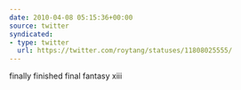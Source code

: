 ```yaml
---
date: 2010-04-08 05:15:36+00:00
source: twitter
syndicated:
- type: twitter
  url: https://twitter.com/roytang/statuses/11808025555/
---
```


finally finished final fantasy xiii